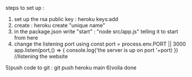 steps to set up :

1) set up the rsa public key : heroku keys:add
2) create : heroku create "unique name"
3) in the package.json write "start" : "node src/app.js" telling it to start from here
4) change the listening port using
const port = process.env.PORT || 3000
app.listen(port,() => {
    console.log('the server is up on port '+port)
}) //listening the website

5)push code to git : git push heroku main
6)voila done
